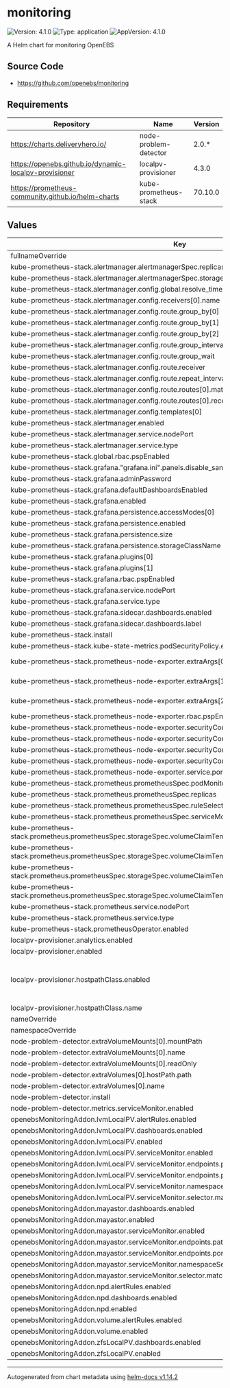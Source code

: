 # monitoring

![Version: 4.1.0](https://img.shields.io/badge/Version-4.1.0-informational?style=flat-square) ![Type: application](https://img.shields.io/badge/Type-application-informational?style=flat-square) ![AppVersion: 4.1.0](https://img.shields.io/badge/AppVersion-4.1.0-informational?style=flat-square)

A Helm chart for monitoring OpenEBS

## Source Code

* <https://github.com/openebs/monitoring>

## Requirements

| Repository | Name | Version |
|------------|------|---------|
| https://charts.deliveryhero.io/ | node-problem-detector | 2.0.* |
| https://openebs.github.io/dynamic-localpv-provisioner | localpv-provisioner | 4.3.0 |
| https://prometheus-community.github.io/helm-charts | kube-prometheus-stack | 70.10.0 |

## Values

| Key | Type | Default | Description |
|-----|------|---------|-------------|
| fullnameOverride | string | `""` |  |
| kube-prometheus-stack.alertmanager.alertmanagerSpec.replicas | int | `1` |  |
| kube-prometheus-stack.alertmanager.alertmanagerSpec.storage | object | `{}` |  |
| kube-prometheus-stack.alertmanager.config.global.resolve_timeout | string | `"5m"` |  |
| kube-prometheus-stack.alertmanager.config.receivers[0].name | string | `"null"` |  |
| kube-prometheus-stack.alertmanager.config.route.group_by[0] | string | `"alertname"` |  |
| kube-prometheus-stack.alertmanager.config.route.group_by[1] | string | `"job"` |  |
| kube-prometheus-stack.alertmanager.config.route.group_by[2] | string | `"volName"` |  |
| kube-prometheus-stack.alertmanager.config.route.group_interval | string | `"5m"` |  |
| kube-prometheus-stack.alertmanager.config.route.group_wait | string | `"30s"` |  |
| kube-prometheus-stack.alertmanager.config.route.receiver | string | `"null"` |  |
| kube-prometheus-stack.alertmanager.config.route.repeat_interval | string | `"4h"` |  |
| kube-prometheus-stack.alertmanager.config.route.routes[0].matchers[0] | string | `"product=\"openebs\""` |  |
| kube-prometheus-stack.alertmanager.config.route.routes[0].receiver | string | `"null"` |  |
| kube-prometheus-stack.alertmanager.config.templates[0] | string | `"/etc/alertmanager/config/*.tmpl"` |  |
| kube-prometheus-stack.alertmanager.enabled | bool | `true` |  |
| kube-prometheus-stack.alertmanager.service.nodePort | int | `30903` |  |
| kube-prometheus-stack.alertmanager.service.type | string | `"NodePort"` |  |
| kube-prometheus-stack.global.rbac.pspEnabled | bool | `false` |  |
| kube-prometheus-stack.grafana."grafana.ini".panels.disable_sanitize_html | bool | `true` |  |
| kube-prometheus-stack.grafana.adminPassword | string | `"admin"` |  |
| kube-prometheus-stack.grafana.defaultDashboardsEnabled | bool | `true` |  |
| kube-prometheus-stack.grafana.enabled | bool | `true` |  |
| kube-prometheus-stack.grafana.persistence.accessModes[0] | string | `"ReadWriteOnce"` |  |
| kube-prometheus-stack.grafana.persistence.enabled | bool | `true` |  |
| kube-prometheus-stack.grafana.persistence.size | string | `"1Gi"` |  |
| kube-prometheus-stack.grafana.persistence.storageClassName | string | `"openebs-hostpath"` |  |
| kube-prometheus-stack.grafana.plugins[0] | string | `"grafana-polystat-panel"` |  |
| kube-prometheus-stack.grafana.plugins[1] | string | `"snuids-trafficlights-panel"` |  |
| kube-prometheus-stack.grafana.rbac.pspEnabled | bool | `false` |  |
| kube-prometheus-stack.grafana.service.nodePort | int | `32515` |  |
| kube-prometheus-stack.grafana.service.type | string | `"NodePort"` |  |
| kube-prometheus-stack.grafana.sidecar.dashboards.enabled | bool | `true` |  |
| kube-prometheus-stack.grafana.sidecar.dashboards.label | string | `"grafana_dashboard"` |  |
| kube-prometheus-stack.install | bool | `true` |  |
| kube-prometheus-stack.kube-state-metrics.podSecurityPolicy.enabled | bool | `false` |  |
| kube-prometheus-stack.prometheus-node-exporter.extraArgs[0] | string | `"--collector.filesystem.mount-points-exclude=^/(dev|proc|sys|var/lib/docker/.+)($|/)"` |  |
| kube-prometheus-stack.prometheus-node-exporter.extraArgs[1] | string | `"--collector.filesystem.fs-types-exclude=^(tmpfs|autofs|binfmt_misc|cgroup|configfs|debugfs|devpts|devtmpfs|fusectl|hugetlbfs|mqueue|overlay|proc|procfs|pstore|rpc_pipefs|securityfs|sysfs|tracefs)$"` |  |
| kube-prometheus-stack.prometheus-node-exporter.extraArgs[2] | string | `"--collector.diskstats.device-exclude=^(ram|loop|fd|sr|(h|s|v|xv)d[a-z]+|nvme\\d+n\\d+p|nvme\\d+c\\d+n)\\d+$"` |  |
| kube-prometheus-stack.prometheus-node-exporter.rbac.pspEnabled | bool | `false` |  |
| kube-prometheus-stack.prometheus-node-exporter.securityContext.fsGroup | int | `65534` |  |
| kube-prometheus-stack.prometheus-node-exporter.securityContext.runAsGroup | int | `0` |  |
| kube-prometheus-stack.prometheus-node-exporter.securityContext.runAsNonRoot | bool | `false` |  |
| kube-prometheus-stack.prometheus-node-exporter.securityContext.runAsUser | int | `0` |  |
| kube-prometheus-stack.prometheus-node-exporter.service.port | int | `49201` |  |
| kube-prometheus-stack.prometheus.prometheusSpec.podMonitorSelectorNilUsesHelmValues | bool | `false` |  |
| kube-prometheus-stack.prometheus.prometheusSpec.replicas | int | `1` |  |
| kube-prometheus-stack.prometheus.prometheusSpec.ruleSelectorNilUsesHelmValues | bool | `false` |  |
| kube-prometheus-stack.prometheus.prometheusSpec.serviceMonitorSelectorNilUsesHelmValues | bool | `false` |  |
| kube-prometheus-stack.prometheus.prometheusSpec.storageSpec.volumeClaimTemplate.metadata.name | string | `"openebs-prometheus-pv"` |  |
| kube-prometheus-stack.prometheus.prometheusSpec.storageSpec.volumeClaimTemplate.spec.accessModes[0] | string | `"ReadWriteOnce"` |  |
| kube-prometheus-stack.prometheus.prometheusSpec.storageSpec.volumeClaimTemplate.spec.resources.requests.storage | string | `"1Gi"` |  |
| kube-prometheus-stack.prometheus.prometheusSpec.storageSpec.volumeClaimTemplate.spec.storageClassName | string | `"openebs-hostpath"` |  |
| kube-prometheus-stack.prometheus.service.nodePort | int | `32514` |  |
| kube-prometheus-stack.prometheus.service.type | string | `"NodePort"` |  |
| kube-prometheus-stack.prometheusOperator.enabled | bool | `true` |  |
| localpv-provisioner.analytics.enabled | bool | `true` |  |
| localpv-provisioner.enabled | bool | `true` |  |
| localpv-provisioner.hostpathClass.enabled | bool | `true` | Enable default hostpath localpv StorageClass. |
| localpv-provisioner.hostpathClass.name | string | `"openebs-hostpath"` |  |
| nameOverride | string | `""` |  |
| namespaceOverride | string | `""` |  |
| node-problem-detector.extraVolumeMounts[0].mountPath | string | `"/dev/kmsg"` |  |
| node-problem-detector.extraVolumeMounts[0].name | string | `"kmsg"` |  |
| node-problem-detector.extraVolumeMounts[0].readOnly | bool | `true` |  |
| node-problem-detector.extraVolumes[0].hostPath.path | string | `"/dev/kmsg"` |  |
| node-problem-detector.extraVolumes[0].name | string | `"kmsg"` |  |
| node-problem-detector.install | bool | `false` |  |
| node-problem-detector.metrics.serviceMonitor.enabled | bool | `true` |  |
| openebsMonitoringAddon.lvmLocalPV.alertRules.enabled | bool | `true` |  |
| openebsMonitoringAddon.lvmLocalPV.dashboards.enabled | bool | `true` |  |
| openebsMonitoringAddon.lvmLocalPV.enabled | bool | `true` |  |
| openebsMonitoringAddon.lvmLocalPV.serviceMonitor.enabled | bool | `true` |  |
| openebsMonitoringAddon.lvmLocalPV.serviceMonitor.endpoints.path | string | `"/metrics"` |  |
| openebsMonitoringAddon.lvmLocalPV.serviceMonitor.endpoints.port | string | `"metrics"` |  |
| openebsMonitoringAddon.lvmLocalPV.serviceMonitor.namespaceSelector.any | bool | `true` |  |
| openebsMonitoringAddon.lvmLocalPV.serviceMonitor.selector.matchLabels.name | string | `"openebs-lvm-node"` |  |
| openebsMonitoringAddon.mayastor.dashboards.enabled | bool | `true` |  |
| openebsMonitoringAddon.mayastor.enabled | bool | `true` |  |
| openebsMonitoringAddon.mayastor.serviceMonitor.enabled | bool | `true` |  |
| openebsMonitoringAddon.mayastor.serviceMonitor.endpoints.path | string | `"/metrics"` |  |
| openebsMonitoringAddon.mayastor.serviceMonitor.endpoints.port | string | `"metrics"` |  |
| openebsMonitoringAddon.mayastor.serviceMonitor.namespaceSelector.any | bool | `true` |  |
| openebsMonitoringAddon.mayastor.serviceMonitor.selector.matchLabels.app | string | `"metrics-exporter-io-engine"` |  |
| openebsMonitoringAddon.npd.alertRules.enabled | bool | `false` |  |
| openebsMonitoringAddon.npd.dashboards.enabled | bool | `false` |  |
| openebsMonitoringAddon.npd.enabled | bool | `false` |  |
| openebsMonitoringAddon.volume.alertRules.enabled | bool | `true` |  |
| openebsMonitoringAddon.volume.enabled | bool | `true` |  |
| openebsMonitoringAddon.zfsLocalPV.dashboards.enabled | bool | `true` |  |
| openebsMonitoringAddon.zfsLocalPV.enabled | bool | `true` |  |

----------------------------------------------
Autogenerated from chart metadata using [helm-docs v1.14.2](https://github.com/norwoodj/helm-docs/releases/v1.14.2)
